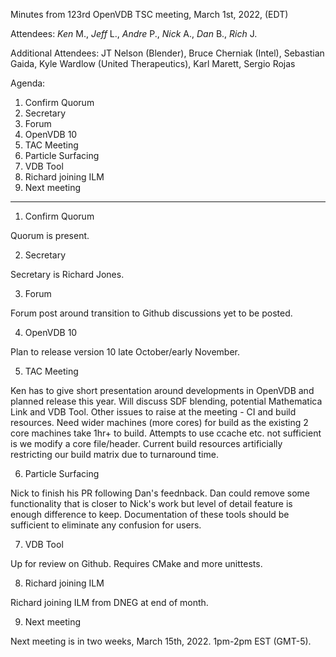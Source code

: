 Minutes from 123rd OpenVDB TSC meeting, March 1st, 2022, (EDT)

Attendees: *Ken* M., *Jeff* L., *Andre* P., *Nick* A., *Dan* B., *Rich* J.

Additional Attendees: JT Nelson (Blender), Bruce Cherniak (Intel), Sebastian Gaida, Kyle Wardlow (United Therapeutics), Karl Marett, Sergio Rojas

Agenda:

1) Confirm Quorum
2) Secretary
3) Forum
4) OpenVDB 10
5) TAC Meeting
6) Particle Surfacing
7) VDB Tool
8) Richard joining ILM
9) Next meeting 

------------------------
1) Confirm Quorum

Quorum is present.

2) Secretary 

Secretary is Richard Jones.

3) Forum 

Forum post around transition to Github discussions yet to be posted.

4) OpenVDB 10

Plan to release version 10 late October/early November.

5) TAC Meeting

Ken has to give short presentation around developments in OpenVDB and planned release this year. Will discuss SDF blending, potential Mathematica Link and VDB Tool. Other issues to raise at the meeting - CI and build resources. Need wider machines (more cores) for build as the existing 2 core machines take 1hr+ to build. Attempts to use ccache etc. not sufficient is we modify a core file/header. Current build resources artificially restricting our build matrix due to turnaround time. 

6) Particle Surfacing

Nick to finish his PR following Dan's feednback. Dan could remove some functionality that is closer to Nick's work but level of detail feature is enough difference to keep. Documentation of these tools should be sufficient to eliminate any confusion for users. 

7) VDB Tool

Up for review on Github. Requires CMake and more unittests. 

8) Richard joining ILM

Richard joining ILM from DNEG at end of month.

9) Next meeting 

Next meeting is in two weeks, March 15th, 2022. 1pm-2pm EST (GMT-5).